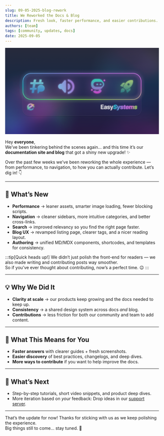```yaml
---
slug: 09-05-2025-blog-rework
title: We Reworked the Docs & Blog
description: Fresh look, faster performance, and easier contributions.
authors: [team]
tags: [community, updates, docs]
date: 2025-09-05
---
```


![EasySystems V2 Server Banner](../../static/img/easysystems_v2_banner.png)

Hey **everyone**,  
We’ve been tinkering behind the scenes again… and this time it’s our **documentation site and blog** that got a shiny new upgrade! ✨

<!-- truncate -->

Over the past few weeks we’ve been reworking the whole experience — from performance, to navigation, to how you can actually contribute. Let’s dig in! 👇

---

## 🚀 What’s New
- **Performance** → leaner assets, smarter image loading, fewer blocking scripts.  
- **Navigation** → cleaner sidebars, more intuitive categories, and better cross-links.  
- **Search** → improved relevancy so you find the right page faster.  
- **Blog UX** → revamped listing page, clearer tags, and a nicer reading layout.  
- **Authoring** → unified MD/MDX components, shortcodes, and templates for consistency.  

:::tip[Quick heads up!]
We didn’t just polish the front-end for readers — we also made writing and contributing posts way smoother.  
So if you’ve ever thought about contributing, now’s a perfect time. 😉
:::

---

## 💡 Why We Did It
- **Clarity at scale** → our products keep growing and the docs needed to keep up.  
- **Consistency** → a shared design system across docs *and* blog.  
- **Contributions** → less friction for both our community and team to add content.  

---

## 🎯 What This Means for You
- **Faster answers** with clearer guides + fresh screenshots.  
- **Easier discovery** of best practices, changelogs, and deep dives.  
- **More ways to contribute** if you want to help improve the docs.  

---

## 🔮 What’s Next
- Step-by-step tutorials, short video snippets, and product deep dives.  
- More iteration based on *your* feedback: Drop ideas in our [support server](https://ezsys.link/support).  

---

That’s the update for now! Thanks for sticking with us as we keep polishing the experience.  
Big things still to come… stay tuned. 👀